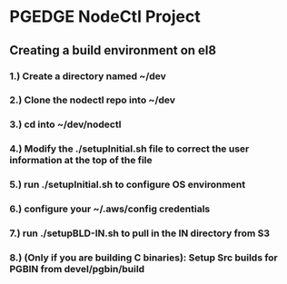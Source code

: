 # PGEDGE NodeCtl Project


## Creating a build environment on el8

### 1.) Create a directory named ~/dev

### 2.) Clone the nodectl repo into ~/dev

### 3.) cd into ~/dev/nodectl

### 4.) Modify the ./setupInitial.sh file to correct the user information at the top of the file

### 5.) run ./setupInitial.sh to configure OS environment

### 6.) configure your ~/.aws/config credentials

### 7.) run ./setupBLD-IN.sh to pull in the IN directory from S3

### 8.) (Only if you are building C binaries): Setup Src builds for PGBIN from devel/pgbin/build
